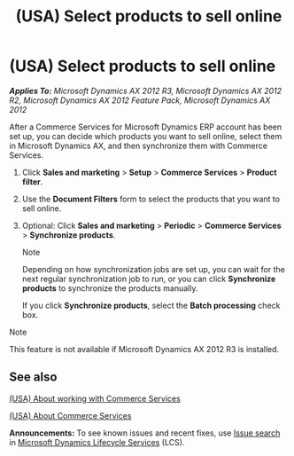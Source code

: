﻿---
title: (USA) Select products to sell online
TOCTitle: (USA) Select products to sell online
ms:assetid: d2964bcb-b5b8-4a4c-b6f3-c23a30cf5cae
ms:mtpsurl: https://technet.microsoft.com/en-us/library/Hh242925(v=AX.60)
ms:contentKeyID: 36059506
ms.date: 04/18/2014
mtps_version: v=AX.60
---

# (USA) Select products to sell online 


_**Applies To:** Microsoft Dynamics AX 2012 R3, Microsoft Dynamics AX 2012 R2, Microsoft Dynamics AX 2012 Feature Pack, Microsoft Dynamics AX 2012_

After a Commerce Services for Microsoft Dynamics ERP account has been set up, you can decide which products you want to sell online, select them in Microsoft Dynamics AX, and then synchronize them with Commerce Services.

1.  Click **Sales and marketing** \> **Setup** \> **Commerce Services** \> **Product filter**.

2.  Use the **Document Filters** form to select the products that you want to sell online.

3.  Optional: Click **Sales and marketing** \> **Periodic** \> **Commerce Services** \> **Synchronize products**.
    

    > [!NOTE]
    > <P>Depending on how synchronization jobs are set up, you can wait for the next regular synchronization job to run, or you can click <STRONG>Synchronize products</STRONG> to synchronize the products manually.</P>
    > <P>If you click <STRONG>Synchronize products</STRONG>, select the <STRONG>Batch processing</STRONG> check box.</P>




> [!NOTE]
> <P>This feature is not available if Microsoft Dynamics AX 2012 R3 is installed.</P>



## See also

[(USA) About working with Commerce Services](usa-about-working-with-commerce-services.md)

[(USA) About Commerce Services](usa-about-commerce-services.md)

  
**Announcements:** To see known issues and recent fixes, use [Issue search](http://go.microsoft.com/fwlink/?linkid=389258) in [Microsoft Dynamics Lifecycle Services](http://go.microsoft.com/fwlink/?linkid=306505) (LCS).

